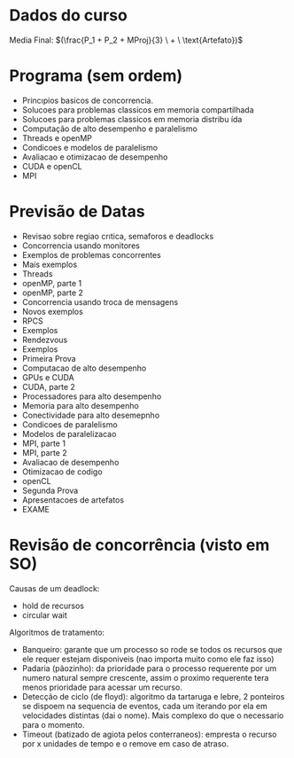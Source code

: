 # Dados do curso
Media Final: $(\frac{P_1 + P_2 + MProj}{3} \ + \ \text{Artefato})$

# Programa (sem ordem)
- Princıpios basicos de concorrencia.
- Solucoes para problemas classicos em memoria compartilhada
- Solucoes para problemas classicos em memoria distribu ́ıda
- Computação de alto desempenho e paralelismo
- Threads e openMP
- Condicoes e modelos de paralelismo
- Avaliacao e otimizacao de desempenho
- CUDA e openCL
- MPI

# Previsão de Datas

- Revisao sobre regiao crıtica, semaforos e deadlocks
- Concorrencia usando monitores
- Exemplos de problemas concorrentes
- Mais exemplos
- Threads
- openMP, parte 1
- openMP, parte 2
- Concorrencia usando troca de mensagens
- Novos exemplos
- RPCS
- Exemplos
- Rendezvous
- Exemplos
- Primeira Prova
- Computacao de alto desempenho
- GPUs e CUDA
- CUDA, parte 2
- Processadores para alto desempenho
- Memoria para alto desempenho
- Conectividade para alto desemepnho
- Condicoes de paralelismo
- Modelos de paralelizacao
- MPI, parte 1
- MPI, parte 2
- Avaliacao de desempenho
- Otimizacao de codigo
- openCL
- Segunda Prova
- Apresentacoes de artefatos
- EXAME

# Revisão de concorrência (visto em SO)

Causas de um deadlock:
- hold de recursos 
- circular wait

Algoritmos de tratamento:
- Banqueiro: garante que um processo so rode se todos os recursos que ele requer estejam disponiveis (nao importa muito como ele faz isso)
- Padaria (pãozinho): da prioridade para o processo requerente por um numero natural sempre crescente, assim o proximo requerente tera menos prioridade para acessar um recurso.
- Detecção de ciclo (de floyd):  algoritmo da tartaruga e lebre, 2 ponteiros se dispoem na sequencia de eventos, cada um iterando por ela em velocidades distintas (dai o nome). Mais complexo do que o necessario para o momento.
- Timeout (batizado de agiota pelos conterraneos): empresta o recurso por x unidades de tempo e o remove em caso de atraso.
